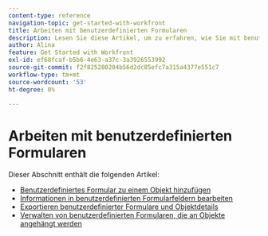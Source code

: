 ```yaml
---
content-type: reference
navigation-topic: get-started-with-workfront
title: Arbeiten mit benutzerdefinierten Formularen
description: Lesen Sie diese Artikel, um zu erfahren, wie Sie mit benutzerdefinierten Formularen in Adobe Workfront arbeiten.
author: Alina
feature: Get Started with Workfront
exl-id: ef68fcaf-b5b6-4e63-a37c-3a3926553992
source-git-commit: f2f825280204b56d2dc85efc7a315a4377e551c7
workflow-type: tm+mt
source-wordcount: '53'
ht-degree: 0%

---
```


# Arbeiten mit benutzerdefinierten Formularen

Dieser Abschnitt enthält die folgenden Artikel:

* [Benutzerdefiniertes Formular zu einem Objekt hinzufügen](../../workfront-basics/work-with-custom-forms/add-a-custom-form-to-an-object.md)
* [Informationen in benutzerdefinierten Formularfeldern bearbeiten](../../workfront-basics/work-with-custom-forms/edit-custom-forms.md)
* [Exportieren benutzerdefinierter Formulare und Objektdetails](../../workfront-basics/work-with-custom-forms/export-custom-forms-details.md)
* [Verwalten von benutzerdefinierten Formularen, die an Objekte angehängt werden](../../workfront-basics/work-with-custom-forms/manage-custom-forms-attached-to-objects.md)
